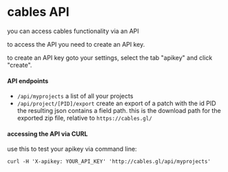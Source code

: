 
# cables API

you can access cables functionality via an API

to access the API you need to create an API key.

to create an API key goto your settings, select the tab "apikey" and click "create".

#### API endpoints

- `/api/myprojects` 
  a list of all your projects
- `/api/project/[PID]/export`
  create an export of a patch with the id PID
  the resulting json contains a field path. this is the download path for the exported zip file, relative to `https://cables.gl/`

#### accessing the API via CURL

use this to test your apikey via command line:

`curl -H 'X-apikey: YOUR_API_KEY' 'http://cables.gl/api/myprojects'`


